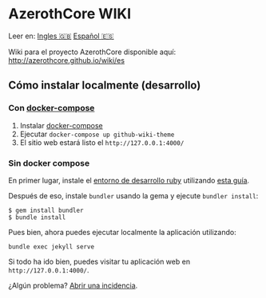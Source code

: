 # AzerothCore WIKI

Leer en: [Ingles :gb:](README.md) [Español :es:](README_es.md)

Wiki para el proyecto AzerothCore disponible aquí: http://azerothcore.github.io/wiki/es

## Cómo instalar localmente (desarrollo)

### Con [docker-compose](https://docs.docker.com/compose/install/)

1. Instalar [docker-compose](https://docs.docker.com/compose/install/)
2. Ejecutar `docker-compose up github-wiki-theme`
3. El sitio web estará listo el `http://127.0.0.1:4000/`

### Sin docker compose

En primer lugar, instale el [entorno de desarrollo ruby](https://jekyllrb.com/docs/installation/) utilizando [esta guía](https://jekyllrb.com/docs/installation/).

Después de eso, instale `bundler` usando la gema y ejecute `bundler install`:

```
$ gem install bundler
$ bundle install
```

Pues bien, ahora puedes ejecutar localmente la aplicación utilizando:

```
bundle exec jekyll serve
```

Si todo ha ido bien, puedes visitar tu aplicación web en `http://127.0.0.1:4000/`.

¿Algún problema? [Abrir una incidencia](https://github.com/azerothcore/wiki/issues/new).
